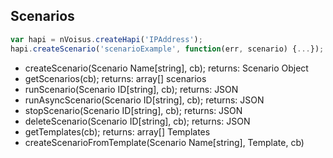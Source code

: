 ## Scenarios

```javascript
var hapi = nVoisus.createHapi('IPAddress');
hapi.createScenario('scenarioExample', function(err, scenario) {...});
```

* createScenario(Scenario Name[string], cb); returns: Scenario Object
* getScenarios(cb); returns: array[] scenarios
* runScenario(Scenario ID[string], cb); returns: JSON
* runAsyncScenario(Scenario ID[string], cb); returns: JSON
* stopScenario(Scenario ID[string], cb); returns: JSON
* deleteScenario(Scenario ID[string], cb); returns: JSON
* getTemplates(cb); returns: array[] Templates
* createScenarioFromTemplate(Scenario Name[string], Template, cb)